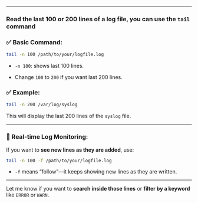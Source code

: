 
----

### Read the **last 100 or 200 lines** of a log file, you can use the `tail` command

### ✅ Basic Command:

```bash
tail -n 100 /path/to/your/logfile.log
```

- `-n 100`: shows last 100 lines.
    
- Change `100` to `200` if you want last 200 lines.
    

### ✅ Example:

```bash
tail -n 200 /var/log/syslog
```

This will display the last 200 lines of the `syslog` file.

---

### 🔄 Real-time Log Monitoring:

If you want to **see new lines as they are added**, use:

```bash
tail -n 100 -f /path/to/your/logfile.log
```

- `-f` means “follow”—it keeps showing new lines as they are written.
    

---

Let me know if you want to **search inside those lines** or **filter by a keyword** like `ERROR` or `WARN`.